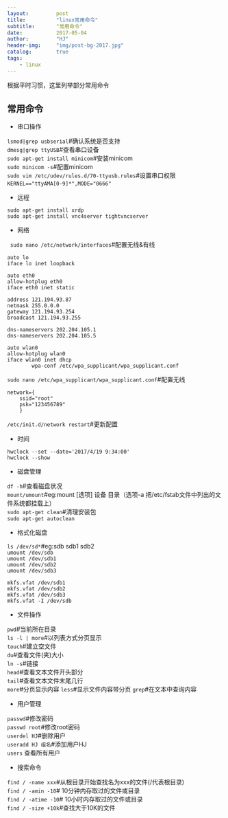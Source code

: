 ```yaml
---
layout:         post
title:          "linux常用命令"
subtitle:       "常用命令"
date:           2017-05-04
author:         "HJ"
header-img:     "img/post-bg-2017.jpg"
catalog:        true
tags:
    - linux
---
```


根据平时习惯，这里列举部分常用命令

## 常用命令

- 串口操作

`lsmod|grep usbserial`#确认系统是否支持  
`dmesg|grep ttyUSB`#查看串口设备           
`sudo apt-get install minicom`#安装minicom   
`sudo minicom -s`#配置minicom       
`sudo vim /etc/udev/rules.d/70-ttyusb.rules`#设置串口权限      
`KERNEL=="ttyAMA[0-9]*",MODE="0666"`
    
- 远程

`sudo apt-get install xrdp`    
`sudo apt-get install vnc4server tightvncserver`

- 网络

` sudo nano /etc/network/interfaces`#配置无线&有线

```
auto lo    
iface lo inet loopback    

auto eth0    
allow-hotplug eth0    
iface eth0 inet static    

address 121.194.93.87    
netmask 255.0.0.0     
gateway 121.194.93.254    
broadcast 121.194.93.255    

dns-nameservers 202.204.105.1    
dns-nameservers 202.204.105.5    

auto wlan0    
allow-hotplug wlan0    
iface wlan0 inet dhcp    
        wpa-conf /etc/wpa_supplicant/wpa_supplicant.conf    
```

`sudo nano /etc/wpa_supplicant/wpa_supplicant.conf`#配置无线    

```
network={    
    ssid="root"    
    psk="123456789"
    }
```

`/etc/init.d/network restart`#更新配置

- 时间

`hwclock --set --date='2017/4/19 9:34:00'`      
`hwclock --show`

- 磁盘管理

`df -h`#查看磁盘状况    
`mount/umount`#eg:mount [选项] 设备 目录（选项-a 把/etc/fstab文件中列出的文件系统都挂载上）    
`sudo apt-get clean`#清理安装包    
`sudo apt-get autoclean`    
    
- 格式化磁盘
 
`ls /dev/sd*`#eg:sdb sdb1 sdb2    
`umount /dev/sdb`    
`umount /dev/sdb1`    
`umount /dev/sdb2`    
`umount /dev/sdb3`    

`mkfs.vfat /dev/sdb1`    
`mkfs.vfat /dev/sdb2`    
`mkfs.vfat /dev/sdb3`    
`mkfs.vfat -I /dev/sdb`     

- 文件操作

`pwd`#当前所在目录    
`ls -l | more`#以列表方式分页显示    
`touch`#建立空文件    
`du`#查看文件(夹)大小    
`ln -s`#链接    
`head`#查看文本文件开头部分    
`tail`#查看文本文件末尾几行   
`more`#分页显示内容
`less`#显示文件内容带分页
`grep`#在文本中查询内容


- 用户管理

`passwd`#修改密码    
`passwd root`#修改root密码    
`userdel HJ`#删除用户    
`useradd HJ 组名`#添加用户HJ    
`users` 查看所有用户    

- 搜索命令

`find / -name xxx`#从根目录开始查找名为xxx的文件(/代表根目录)     
`find / -amin -10`# 10分钟内存取过的文件或目录      
`find / -atime -10`# 10小时内存取过的文件或目录          
`find / -size +10k`#查找大于10K的文件      

